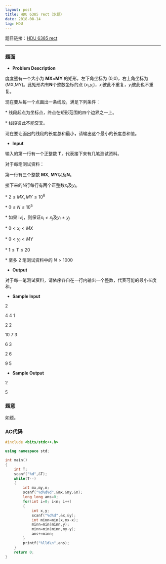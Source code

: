 ```yaml
---
layout: post
title: HDU 6385 rect（水题）
date: 2018-08-14 
tag: HDU
---
```


题目链接：[HDU 6385 rect](http://acm.hdu.edu.cn/showproblem.php?pid=6385)

-------------------
### 题面
* **Problem Description**

度度熊有一个大小为 **MX**×**MY** 的矩形，左下角坐标为 (0,0)，右上角坐标为 (MX,MY)。此矩形内有**N**个整数坐标的点 ($x_i$,$y_i$)，$x_i$彼此不重复，$y_i$彼此也不重复。

现在要从每一个点画出一条线段，满足下列条件：

\* 线段起点为坐标点，终点在矩形范围的四个边界之一上。

\* 线段彼此不能交叉。

现在要让画出的线段的长度总和最小，请输出这个最小的长度总和值。 

* **Input**

输入的第一行有一个正整数 **T**，代表接下来有几笔测试资料。

对于每笔测试资料：

第一行有三个整数 **MX**, **MY**以及**N**。

接下来的N行每行有两个正整数$x_i$及$y_i$。

\* $2≤MX,MY≤10^6$

\* $0≤N≤10^5$

\* 如果 i≠j，则保证$x_i≠x_j$及$y_i≠y_j$

\* $0<x_i<MX$

\* $0<y_i<MY$

\* $1≤T≤20$

\* 至多 2 笔测试资料中的 $N>1000$

* **Output**

对于每一笔测试资料，请依序各自在一行内输出一个整数，代表可能的最小长度和。

* **Sample Input**

2

4 4 1

2 2

10 7 3

6 3

2 6

9 5

* **Sample Output**

2

5

### 题意

如题。 

### AC代码
``` c++
#include <bits/stdc++.h>

using namespace std;

int main()
{
    int T;
    scanf("%d",&T);
    while(T--)
    {
        int mx,my,n;
        scanf("%d%d%d",&mx,&my,&n);
        long long ans=0;
        for(int i=0; i<n; i++)
        {
            int x,y;
            scanf("%d%d",&x,&y);
            int minn=min(x,mx-x);
            minn=min(minn,y);
            minn=min(minn,my-y);
            ans+=minn;
        }
        printf("%lld\n",ans);
    }
    return 0;
}
```
